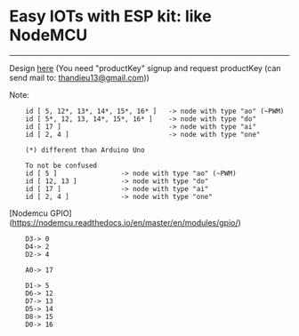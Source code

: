 # Easy IOTs with ESP kit: like NodeMCU
***
Design [here](https://badaiots-kz.herokuapp.com/nguoidung/thietke.html) (You need "productKey" signup and request productKey (can send mail to: thandieu13@gmail.com))

Note:
```text
	id [ 5, 12*, 13*, 14*, 15*, 16* ] 	-> node with type "ao" (~PWM)
	id [ 5*, 12, 13, 14*, 15*, 16* ]	-> node with type "do"
	id [ 17 ]							-> node with type "ai"
	id [ 2, 4 ]							-> node with type "one"
	
	(*) different than Arduino Uno
	
	To not be confused
	id [ 5 ] 				-> node with type "ao" (~PWM)
	id [ 12, 13 ] 			-> node with type "do"
	id [ 17 ] 				-> node with type "ai"
	id [ 2, 4 ] 			-> node with type "one"
```
[Nodemcu GPIO] (https://nodemcu.readthedocs.io/en/master/en/modules/gpio/)
```text	
	D3-> 0
	D4-> 2
	D2-> 4
	
	A0-> 17
	
	D1-> 5
	D6-> 12
	D7-> 13
	D5-> 14
	D8-> 15
	D0-> 16
```
